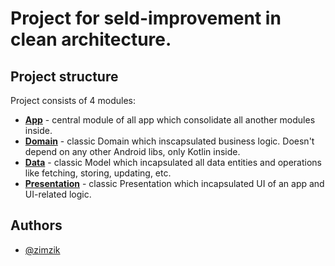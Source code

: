 
# Project for seld-improvement in clean architecture.




## Project structure

Project consists of 4 modules: 
- [**App**](https://github.com/Zimzik/Clean-Architecture-Learning/tree/main/app) - central module of all app which consolidate all another modules inside.
- [**Domain**](https://github.com/Zimzik/Clean-Architecture-Learning/tree/main/domain) - classic Domain which inscapsulated business logic. Doesn't depend on any other Android libs, only Kotlin inside.
- [**Data**](https://github.com/Zimzik/Clean-Architecture-Learning/tree/main/data) - classic Model which incapsulated all data entities and operations like fetching, storing, updating, etc.
- [**Presentation**](https://github.com/Zimzik/Clean-Architecture-Learning/tree/main/presentation) - classic Presentation which incapsulated UI of an app and UI-related logic.
## Authors

- [@zimzik](https://www.github.com/zimzik)

